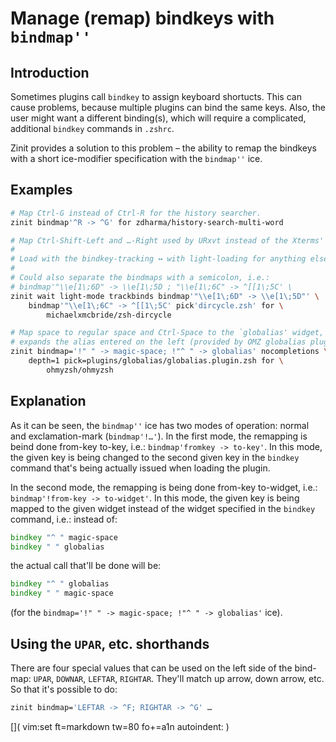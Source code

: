 # Manage (remap) bindkeys with `bindmap''`

## Introduction

Sometimes plugins call `bindkey` to assign keyboard shortucts. This can cause
problems, because multiple plugins can bind the same keys. Also, the user might
want a different binding(s), which will require a complicated, additional
`bindkey` commands in `.zshrc`.

Zinit provides a solution to this problem – the ability to remap the bindkeys
with a short ice-modifier specification with the `bindmap''` ice.

## Examples

```zsh
# Map Ctrl-G instead of Ctrl-R for the history searcher.
zinit bindmap'^R -> ^G' for zdharma/history-search-multi-word

# Map Ctrl-Shift-Left and …-Right used by URxvt instead of the Xterms' ones.
#
# Load with the bindkey-tracking ↔ with light-loading for anything else.
#
# Could also separate the bindmaps with a semicolon, i.e.:
# bindmap'"\\e[1\;6D" -> \\e[1\;5D ; "\\e[1\;6C" -> ^[[1\;5C' \
zinit wait light-mode trackbinds bindmap'"\\e[1\;6D" -> \\e[1\;5D"' \
    bindmap'"\\e[1\;6C" -> ^[[1\;5C' pick'dircycle.zsh' for \
        michaelxmcbride/zsh-dircycle

# Map space to regular space and Ctrl-Space to the `globalias' widget, which
# expands the alias entered on the left (provided by OMZ globalias plugin).
zinit bindmap='!" " -> magic-space; !"^ " -> globalias' nocompletions \
    depth=1 pick=plugins/globalias/globalias.plugin.zsh for \
        ohmyzsh/ohmyzsh
```

## Explanation

As it can be seen, the `bindmap''` ice has two modes of operation: normal and
exclamation-mark (`bindmap'!…'`). In the first mode, the remapping is beind done
from-key to-key, i.e.: `bindmap'fromkey -> to-key'`. In this mode, the given key
is being changed to the second given key in the `bindkey` command that's being
actually issued when loading the plugin.

In the second mode, the remapping is being done from-key to-widget, i.e.:
`bindmap'!from-key -> to-widget'`. In this mode, the given key is being mapped
to the given widget instead of the widget specified in the `bindkey` command,
i.e.: instead of:

```zsh
bindkey "^ " magic-space
bindkey " " globalias
```

the actual call that'll be done will be:

```zsh
bindkey "^ " globalias
bindkey " " magic-space
```

(for the `bindmap='!" " -> magic-space; !"^ " -> globalias'` ice).

## Using the `UPAR`, etc. shorthands

There are four special values that can be used on the left side of the bind-map:
`UPAR`, `DOWNAR`, `LEFTAR`, `RIGHTAR`. They'll match up arrow, down arrow, etc.
So that it's possible to do:

```zsh
zinit bindmap='LEFTAR -> ^F; RIGHTAR -> ^G' …
```

[]( vim:set ft=markdown tw=80 fo+=a1n autoindent: )
